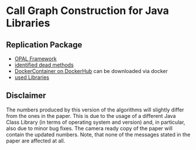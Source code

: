 # Call Graph Construction for Java Libraries #

## Replication Package ##

+ [OPAL Framework](https://bitbucket.org/delors/opal)
+ [identified dead methods](http://www.opal-project.de/artifacts/)
+ [DockerContainer on DockerHub](https://hub.docker.com/r/mreif/fse2016/) can be downloaded via docker
+ [used Libraries](http://www.st.informatik.tu-darmstadt.de/artifacts/dlc/)

## Disclaimer ##

The numbers produced by this version of the algorithms will slightly differ from the ones in the paper. This is due to the usage of a different Java Class Library (in terms of operating system and version)  and, in particular, also due to minor bug fixes. The camera ready copy of the paper will contain the updated numbers. Note, that none of the messages stated in the paper are affected at all.
